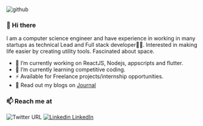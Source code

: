 ![github](https://user-images.githubusercontent.com/31445077/87033150-57166f80-c203-11ea-990c-71a1e0d34ff4.png)
### 👋 Hi there 
I am a computer science engineer and have experience in working in many startups as technical Lead and Full stack developer👨‍💻. Interested in making life easier by creating utility tools. Fascinated about space.


- 🔭 I’m currently working on ReactJS, Nodejs, appscripts and flutter.
- 🌱 I’m currently learning competitive coding.
- ⚡  Available for Freelance projects/internship opportunities.
- 💬 Read out my blogs on [Journal](https://journaldev.netlify.app)

### 📫 Reach me at 

![Twitter URL](https://img.shields.io/twitter/url?label=Follow%20%40vansh_kapoor_&style=social&url=https%3A%2F%2Ftwitter.com%2Fvansh_Kapoor_)
[![Linkedin](https://i.stack.imgur.com/gVE0j.png) LinkedIn](https://www.linkedin.com/in/vansh-kapoor-62a938169/)
